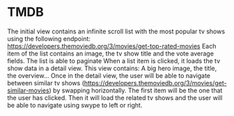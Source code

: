 # TMDB

The initial view contains an infinite scroll list with the most popular tv shows using the following endpoint:  https://developers.themoviedb.org/3/movies/get-top-rated-movies
Each item of the list contains an image, the tv show title and the vote average fields.
The list is able to paginate
When a list item is clicked, it loads the tv show data in a detail view. This view contains: A big hero image, the title, the overview... 
Once in the detail view, the user will be able to navigate between similar tv shows                                   (https://developers.themoviedb.org/3/movies/get-similar-movies) by swapping horizontally. The first item will be the one that the user has clicked. Then it will load the related tv shows and the user will be able to navigate using swype to left or right.
